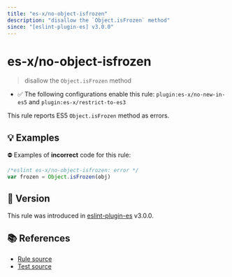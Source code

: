 ```yaml
---
title: "es-x/no-object-isfrozen"
description: "disallow the `Object.isFrozen` method"
since: "[eslint-plugin-es] v3.0.0"
---
```


# es-x/no-object-isfrozen
> disallow the `Object.isFrozen` method

- ✅ The following configurations enable this rule: `plugin:es-x/no-new-in-es5` and `plugin:es-x/restrict-to-es3`

This rule reports ES5 `Object.isFrozen` method as errors.

## 💡 Examples

⛔ Examples of **incorrect** code for this rule:

<eslint-playground type="bad">

```js
/*eslint es-x/no-object-isfrozen: error */
var frozen = Object.isFrozen(obj)
```

</eslint-playground>

## 🚀 Version

This rule was introduced in [eslint-plugin-es] v3.0.0.

[eslint-plugin-es]: https://github.com/mysticatea/eslint-plugin-es

## 📚 References

- [Rule source](https://github.com/eslint-community/eslint-plugin-es-x/blob/master/lib/rules/no-object-isfrozen.js)
- [Test source](https://github.com/eslint-community/eslint-plugin-es-x/blob/master/tests/lib/rules/no-object-isfrozen.js)
